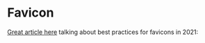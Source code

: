 # Favicon

[Great article here](https://evilmartians.com/chronicles/how-to-favicon-in-2021-six-files-that-fit-most-needs) talking about best practices for favicons in 2021:
